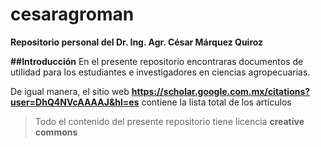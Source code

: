 # cesaragroman
**Repositorio personal del Dr. Ing. Agr. César Márquez Quiroz**

**##Introducción**
En el presente repositorio encontraras documentos de utilidad para los estudiantes e investigadores en ciencias agropecuarias.

De igual manera, el sitio web **https://scholar.google.com.mx/citations?user=DhQ4NVcAAAAJ&hl=es** contiene la lista total de los artículos

>Todo el contenido del presente repositorio tiene licencia **creative commons**
